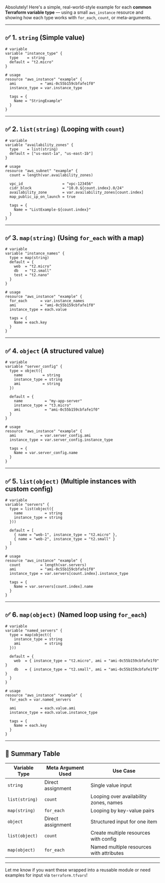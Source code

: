Absolutely! Here's a simple, real-world-style example for each **common Terraform variable type** — using a small `aws_instance` resource and showing how each type works with `for_each`, `count`, or meta-arguments.

---

## ✅ 1. `string` (Simple value)

```hcl
# variable
variable "instance_type" {
  type    = string
  default = "t2.micro"
}

# usage
resource "aws_instance" "example" {
  ami           = "ami-0c55b159cbfafe1f0"
  instance_type = var.instance_type

  tags = {
    Name = "StringExample"
  }
}
```

---

## ✅ 2. `list(string)` (Looping with `count`)

```hcl
# variable
variable "availability_zones" {
  type    = list(string)
  default = ["us-east-1a", "us-east-1b"]
}

# usage
resource "aws_subnet" "example" {
  count = length(var.availability_zones)

  vpc_id                  = "vpc-123456"
  cidr_block              = "10.0.${count.index}.0/24"
  availability_zone       = var.availability_zones[count.index]
  map_public_ip_on_launch = true

  tags = {
    Name = "ListExample-${count.index}"
  }
}
```

---

## ✅ 3. `map(string)` (Using `for_each` with a map)

```hcl
# variable
variable "instance_names" {
  type = map(string)
  default = {
    web  = "t2.micro"
    db   = "t2.small"
    test = "t2.nano"
  }
}

# usage
resource "aws_instance" "example" {
  for_each      = var.instance_names
  ami           = "ami-0c55b159cbfafe1f0"
  instance_type = each.value

  tags = {
    Name = each.key
  }
}
```

---

## ✅ 4. `object` (A structured value)

```hcl
# variable
variable "server_config" {
  type = object({
    name         = string
    instance_type = string
    ami          = string
  })

  default = {
    name          = "my-app-server"
    instance_type = "t3.micro"
    ami           = "ami-0c55b159cbfafe1f0"
  }
}

# usage
resource "aws_instance" "example" {
  ami           = var.server_config.ami
  instance_type = var.server_config.instance_type

  tags = {
    Name = var.server_config.name
  }
}
```

---

## ✅ 5. `list(object)` (Multiple instances with custom config)

```hcl
# variable
variable "servers" {
  type = list(object({
    name          = string
    instance_type = string
  }))

  default = [
    { name = "web-1", instance_type = "t2.micro" },
    { name = "web-2", instance_type = "t2.small" }
  ]
}

# usage
resource "aws_instance" "example" {
  count         = length(var.servers)
  ami           = "ami-0c55b159cbfafe1f0"
  instance_type = var.servers[count.index].instance_type

  tags = {
    Name = var.servers[count.index].name
  }
}
```

---

## ✅ 6. `map(object)` (Named loop using `for_each`)

```hcl
# variable
variable "named_servers" {
  type = map(object({
    instance_type = string
    ami           = string
  }))

  default = {
    web  = { instance_type = "t2.micro", ami = "ami-0c55b159cbfafe1f0" }
    db   = { instance_type = "t2.small", ami = "ami-0c55b159cbfafe1f0" }
  }
}

# usage
resource "aws_instance" "example" {
  for_each = var.named_servers

  ami           = each.value.ami
  instance_type = each.value.instance_type

  tags = {
    Name = each.key
  }
}
```

---

## 🧠 Summary Table

| Variable Type  | Meta Argument Used | Use Case                                 |
| -------------- | ------------------ | ---------------------------------------- |
| `string`       | Direct assignment  | Single value input                       |
| `list(string)` | `count`            | Looping over availability zones, names   |
| `map(string)`  | `for_each`         | Looping by key-value pairs               |
| `object`       | Direct assignment  | Structured input for one item            |
| `list(object)` | `count`            | Create multiple resources with config    |
| `map(object)`  | `for_each`         | Named multiple resources with attributes |

---

Let me know if you want these wrapped into a reusable module or need examples for input via `terraform.tfvars`!
